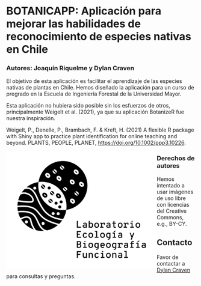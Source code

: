 # BOTANICAPP: Aplicación para mejorar las habilidades de reconocimiento de especies nativas en Chile

### Autores: Joaquín Riquelme y Dylan Craven

El objetivo de esta aplicación es facilitar el aprendizaje de las especies nativas de plantas en Chile. Hemos diseñado la aplicación para un curso de pregrado en la Escuela de Ingeniería Forestal de la Universidad Mayor.

Esta aplicación no hubiera sido posible sin los esfuerzos de otros, principalmente Weigelt et al. (2021), ya que su aplicación BotanizeR fue nuestra inspiración.

Weigelt, P., Denelle, P., Brambach, F. & Kreft, H. (2021) A flexible R package with Shiny app to practice plant identification for online teaching and beyond. PLANTS, PEOPLE, PLANET, <https://doi.org/10.1002/ppp3.10226>.

<img src="imagotipo_negro.png" align="left" width="400"/>

### Derechos de autores

Hemos intentado a usar imágenes de uso libre con licencias del Creative Commons, e.g., BY-CY.

## Contacto

Favor de contactar a [Dylan Craven](mailto:dylan.craven@umayor.cl) para consultas y preguntas.
